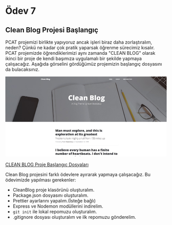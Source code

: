 # Ödev 7

## Clean Blog Projesi Başlangıç

PCAT projemizi birlikte yapıyoruz ancak işleri biraz daha zorlaştıralım, neden? Çünkü ne kadar çok pratik yaparsak öğrenme sürecimiz kısalır. 
PCAT projemizde öğrendiklerimizi aynı zamanda "CLEAN BLOG" olarak ikinci bir proje de kendi başımıza uygulamalı bir şekilde yapmaya çalışacağız.
Aşağıda görselini gördüğümüz projemizin başlangıç dosyasını da bulacaksınız.

![CLEAN BLOG](https://github.com/Kodluyoruz/taskforce/blob/node.js/node-js/odev7/figures/CleanBlog.jpg/)

[CLEAN BLOG Proje Başlangıç Dosyaları](https://drive.google.com/file/d/1yWS-hrxi7MwsyU2YxpcCpfXd6ilws1Xw/view?usp=sharing) 

Clean Blog projesini farklı ödevlere ayırarak yapmaya çalışacağız. Bu ödevimizde yapılması gerekenler:
- CleanBlog proje klasörünü oluşturalım.
- Package.json dosyasını oluşturalım.
- Prettier ayarlarını yapalım.(İsteğe bağlı)
- Express ve Nodemon modüllerini indirelim.
- `git init` ile lokal repomuzu oluşturalım.
- .gitignore dosyası oluşturalım ve ilk repomuzu gönderelim.
